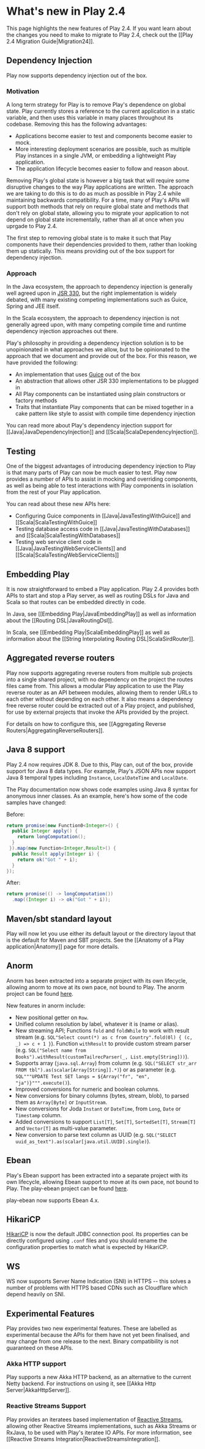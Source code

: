 <!--- Copyright (C) 2009-2015 Typesafe Inc. <http://www.typesafe.com> -->
# What's new in Play 2.4

This page highlights the new features of Play 2.4. If you want learn about the changes you need to make to migrate to Play 2.4, check out the [[Play 2.4 Migration Guide|Migration24]].

## Dependency Injection

Play now supports dependency injection out of the box.

### Motivation

A long term strategy for Play is to remove Play's dependence on global state.  Play currently stores a reference to the current application in a static variable, and then uses this variable in many places throughout its codebase.  Removing this has the following advantages:

* Applications become easier to test and components become easier to mock.
* More interesting deployment scenarios are possible, such as multiple Play instances in a single JVM, or embedding a lightweight Play application.
* The application lifecycle becomes easier to follow and reason about.

Removing Play's global state is however a big task that will require some disruptive changes to the way Play applications are written.  The approach we are taking to do this is to do as much as possible in Play 2.4 while maintaining backwards compatibility.  For a time, many of Play's APIs will support both methods that rely on require global state and methods that don't rely on global state, allowing you to migrate your application to not depend on global state incrementally, rather than all at once when you uprgade to Play 2.4.

The first step to removing global state is to make it such that Play components have their dependencies provided to them, rather than looking them up statically.  This means providing out of the box support for dependency injection.

### Approach

In the Java ecosystem, the approach to dependency injection is generally well agreed upon in [JSR 330](https://jcp.org/en/jsr/detail?id=330), but the right implementation is widely debated, with many existing competing implementations such as Guice, Spring and JEE itself.

In the Scala ecosystem, the approach to dependency injection is not generally agreed upon, with many competing compile time and runtime dependency injection approaches out there.

Play's philosophy in providing a dependency injection solution is to be unopinionated in what approaches we allow, but to be opinionated to the approach that we document and provide out of the box.  For this reason, we have provided the following:

* An implementation that uses [Guice](https://github.com/google/guice) out of the box
* An abstraction that allows other JSR 330 implementations to be plugged in
* All Play components can be instantiated using plain constructors or factory methods
* Traits that instantiate Play components that can be mixed together in a cake pattern like style to assist with compile time dependency injection

You can read more about Play's dependency injection support for [[Java|JavaDependencyInjection]] and [[Scala|ScalaDependencyInjection]].

## Testing

One of the biggest advantages of introducing dependency injection to Play is that many parts of Play can now be much easier to test.  Play now provides a number of APIs to assist in mocking and overriding components, as well as being able to test interactions with Play components in isolation from the rest of your Play application.

You can read about these new APIs here:

* Configuring Guice components in [[Java|JavaTestingWithGuice]] and [[Scala|ScalaTestingWithGuice]]
* Testing database access code in [[Java|JavaTestingWithDatabases]] and [[Scala|ScalaTestingWithDatabases]]
* Testing web service client code in [[Java|JavaTestingWebServiceClients]] and [[Scala|ScalaTestingWebServiceClients]]

## Embedding Play

It is now straightforward to embed a Play application.  Play 2.4 provides both APIs to start and stop a Play server, as well as routing DSLs for Java and Scala so that routes can be embedded directly in code.

In Java, see [[Embedding Play|JavaEmbeddingPlay]] as well as information about the [[Routing DSL|JavaRoutingDsl]].

In Scala, see [[Embedding Play|ScalaEmbeddingPlay]] as well as information about the [[String Interpolating Routing DSL|ScalaSirdRouter]].

## Aggregated reverse routers

Play now supports aggregating reverse routers from multiple sub projects into a single shared project, with no dependency on the project the routes files came from.  This allows a modular Play application to use the Play reverse router as an API between modules, allowing them to render URLs to each other without depending on each other.  It also means a dependency free reverse router could be extracted out of a Play project, and published, for use by external projects that invoke the APIs provided by the project.

For details on how to configure this, see [[Aggregating Reverse Routers|AggregatingReverseRouters]].

## Java 8 support

Play 2.4 now requires JDK 8.  Due to this, Play can, out of the box, provide support for Java 8 data types.  For example, Play's JSON APIs now support Java 8 temporal types including `Instance`, `LocalDateTime` and `LocalDate`.

The Play documentation now shows code examples using Java 8 syntax for anonymous inner classes. As an example, here's how some of the code samples have changed:

Before:

```java
return promise(new Function0<Integer>() {
  public Integer apply() {
    return longComputation();
  }
 }).map(new Function<Integer,Result>() {
  public Result apply(Integer i) {
    return ok("Got " + i);
  }
});
```

After:

```java
return promise(() -> longComputation())
  .map((Integer i) -> ok("Got " + i));
```

## Maven/sbt standard layout

Play will now let you use either its default layout or the directory layout that is the default for Maven and SBT projects. See the [[Anatomy of a Play application|Anatomy]] page for more details.

## Anorm

Anorm has been extracted into a separate project with its own lifecycle, allowing anorm to move at its own pace, not bound to Play.  The anorm project can be found [here](https://github.com/playframework/anorm).

New features in anorm include:

- New positional getter on `Row`.
- Unified column resolution by label, whatever it is (name or alias).
- New streaming API; Functions `fold` and `foldWhile` to work with result stream (e.g. `SQL"Select count(*) as c from Country".fold(0l) { (c, _) => c + 1 }`). Function `withResult` to provide custom stream parser (e.g. `SQL("Select name from Books").withResult(customTailrecParser(_, List.empty[String]))`).
- Supports array (`java.sql.Array`) from column (e.g. `SQL("SELECT str_arr FROM tbl").as(scalar[Array[String]].*)`) or as parameter (e.g. `SQL"""UPDATE Test SET langs = ${Array("fr", "en", "ja")}""".execute()`).
- Improved conversions for numeric and boolean columns.
- New conversions for binary columns (bytes, stream, blob), to parsed them as `Array[Byte]` or `InputStream`.
- New conversions for Joda `Instant` or `DateTime`, from `Long`, `Date` or `Timestamp` column.
- Added conversions to support `List[T]`, `Set[T]`, `SortedSet[T]`, `Stream[T]` and `Vector[T]` as multi-value parameter.
- New conversion to parse text column as UUID (e.g. `SQL("SELECT uuid_as_text").as(scalar[java.util.UUID].single)`).

## Ebean

Play's Ebean support has been extracted into a separate project with its own lifecycle, allowing Ebean support to move at its own pace, not bound to Play.  The play-ebean project can be found [here](https://github.com/playframework/play-ebean).

play-ebean now supports Ebean 4.x.

## HikariCP

[HikariCP](http://brettwooldridge.github.io/HikariCP/) is now the default JDBC connection pool. Its properties can be directly configured using `.conf` files and you should rename the configuration properties to match what is expected by HikariCP.

## WS

WS now supports Server Name Indication (SNI) in HTTPS -- this solves a number of problems with HTTPS based CDNs such as Cloudflare which depend heavily on SNI.

## Experimental Features

Play provides two new experimental features.  These are labelled as experimental because the APIs for them have not yet been finalised, and may change from one release to the next.  Binary compatibility is not guaranteed on these APIs.

### Akka HTTP support

Play supports a new Akka HTTP backend, as an alternative to the current Netty backend.  For instructions on using it, see [[Akka Http Server|AkkaHttpServer]].

### Reactive Streams Support

Play provides an iteratees based implementation of [Reactive Streams](http://www.reactive-streams.org/), allowing other Reactive Streams implementations, such as Akka Streams or RxJava, to be used with Play's iteratee IO APIs.  For more information, see [[Reactive Streams Integration|ReactiveStreamsIntegration]].
